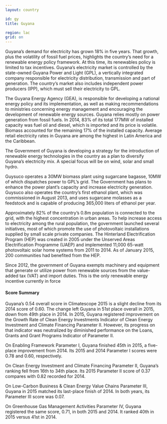 ```yaml
---
layout: country

id: gy
title: Guyana

region: lac
grid: on
---
```

Guyana’s demand for electricity has grown 18% in five years. That growth, plus the volatility of fossil fuel prices, highlights the country’s need for a renewable energy policy framework. At this time, its renewables policy is limited to tax incentives.
Guyana’s electricity market is controlled by the state-owned Guyana Power and Light (GPL), a vertically integrated company responsible for electricity distribution, transmission and part of generation. The country’s market also includes independent power producers (IPP), which must sell their electricity to GPL. 

The Guyana Energy Agency (GEA), is responsible for developing a national energy policy and its implementation, as well as making recommendations to ministries concerning energy management and encouraging the development of renewable energy sources.
Guyana relies mostly on power generation from fossil fuels. In 2014, 83% of its total 177MW of installed capacity was fuel oil and diesel, which is imported and its price is volatile. Biomass accounted for the remaining 17% of the installed capacity. Average retail electricity rates in Guyana are among the highest in Latin America and the Caribbean. 

The Government of Guyana is developing a strategy for the introduction of renewable energy technologies in the country as a plan to diversify Guyana’s electricity mix. A special focus will be on wind, solar and small hydro. 

Guysuco operates a 30MW biomass plant using sugarcane bagasse, 10MW of which dispatches power to GPL’s grid. The Government has plans to enhance the power plant’s capacity and increase electricity generation. Guysuco also operates the country’s first ethanol plant, which was commissioned in August 2013, and uses sugarcane molasses as a feedstock and is capable of producing 365,000 liters of ethanol per year.

Approximately 82% of the country’s 0.8m population is connected to the grid, with the highest concentration in urban areas. To help increase access to electricity among the rural population, the government launched several initiatives, most of which promote the use of photovoltaic installations supplied by small scale private companies. The Hinterland Electrification Program (HEP) was created in 2005 under the Unserved Areas Electrification Programme (UAEP) and implemented 11,000 65-watt photovoltaic solar home systems from 2011 to 2014. As of January 2015, 200 communities had benefited from the HEP.

Since 2012, the government of Guyana exempts machinery and equipment that generate or utilize power from renewable sources from the value-added tax (VAT) and import duties. This is the only renewable energy incentive currently in force

#### Score Summary 

Guyana’s 0.54 overall score in Climatescope 2015 is a slight decline from its 2014 score of 0.60. The change left Guyana in 51st place overall in 2015, down from 49th place in 2014.
In 2015, Guyana registered improvement on the Growth Rate of Clean Energy Investments Indicator of Clean Energy Investment and Climate Financing Parameter II. However, its progress on that indicator was neutralized by diminished performance on the Loans, Grants and Grant Programs Indicator of Parameter II.

On Enabling Framework Parameter I, Guyana finished 45th in 2015, a five-place improvement from 2014. Its 2015 and 2014 Parameter I scores were 0.78 and 0.60, respectively.

On Clean Energy Investment and Climate Financing Parameter II, Guyana’s ranking fell from 16th to 34th place. Its 2015 Parameter II score of 0.37 compares with 0.82 recorded for 2014.

On Low-Carbon Business & Clean Energy Value Chains Parameter III, Guyana in 2015 matched its last-place finish of 2014. In both years, its Parameter III score was 0.07.

On Greenhouse Gas Management Activities Parameter IV, Guyana registered the same score, 0.71, in both 2015 and 2014. It ranked 40th in 2015 versus 41st in 2014.
